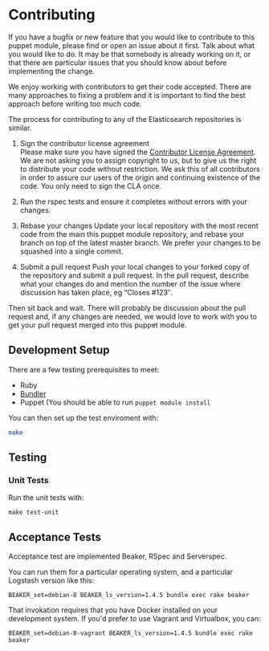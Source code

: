 # Contributing

If you have a bugfix or new feature that you would like to contribute to this puppet module, please find or open an issue about it first. Talk about what you would like to do. It may be that somebody is already working on it, or that there are particular issues that you should know about before implementing the change.

We enjoy working with contributors to get their code accepted. There are many approaches to fixing a problem and it is important to find the best approach before writing too much code.

The process for contributing to any of the Elasticsearch repositories is similar.

1. Sign the contributor license agreement  
Please make sure you have signed the [Contributor License Agreement](http://www.elasticsearch.org/contributor-agreement/). We are not asking you to assign copyright to us, but to give us the right to distribute your code without restriction. We ask this of all contributors in order to assure our users of the origin and continuing existence of the code. You only need to sign the CLA once.

2. Run the rspec tests and ensure it completes without errors with your changes.

3. Rebase your changes
Update your local repository with the most recent code from the main this puppet module repository, and rebase your branch on top of the latest master branch. We prefer your changes to be squashed into a single commit.

4. Submit a pull request
Push your local changes to your forked copy of the repository and submit a pull request. In the pull request, describe what your changes do and mention the number of the issue where discussion has taken place, eg “Closes #123″.

Then sit back and wait. There will probably be discussion about the pull request and, if any changes are needed, we would love to work with you to get your pull request merged into this puppet module.


## Development Setup

There are a few testing prerequisites to meet:

* Ruby
* [Bundler](http://bundler.io/)
* Puppet (You should be able to run `puppet module install`

You can then set up the test enviroment with:
```bash
make
```

## Testing

### Unit Tests
Run the unit tests with:

```
make test-unit
```

## Acceptance Tests
Acceptance test are implemented Beaker, RSpec and Serverspec.

You can run them for a particular operating system, and a particular Logstash version like this:

```
BEAKER_set=debian-8 BEAKER_ls_version=1.4.5 bundle exec rake beaker
```

That invokation requires that you have Docker installed on your development system.
If you'd prefer to use Vagrant and Virtualbox, you can:

```
BEAKER_set=debian-8-vagrant BEAKER_ls_version=1.4.5 bundle exec rake beaker
```
